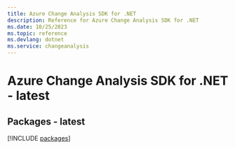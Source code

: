 ```yaml
---
title: Azure Change Analysis SDK for .NET
description: Reference for Azure Change Analysis SDK for .NET
ms.date: 10/25/2023
ms.topic: reference
ms.devlang: dotnet
ms.service: changeanalysis
---
```

# Azure Change Analysis SDK for .NET - latest
## Packages - latest
[!INCLUDE [packages](change-analysis-index.md)]